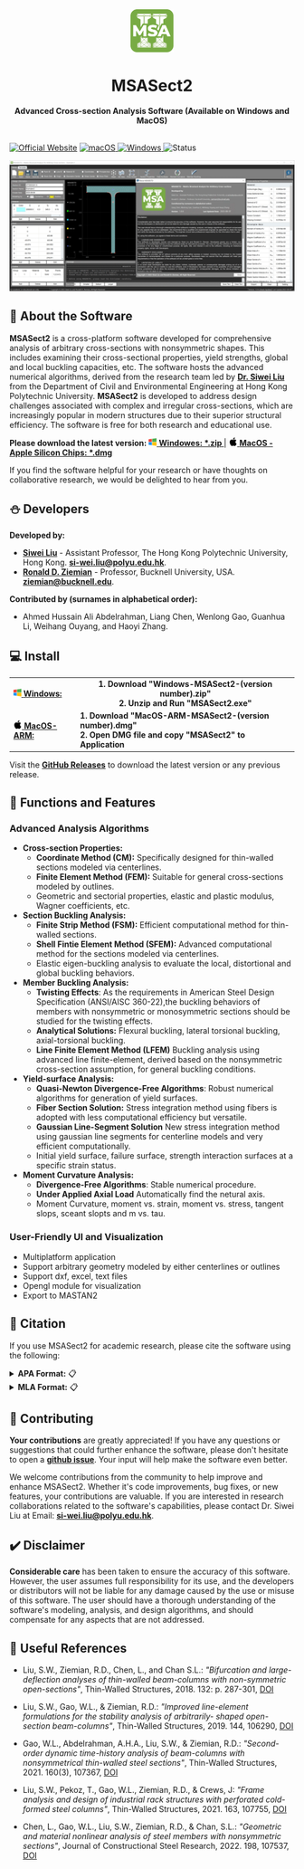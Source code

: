 <div align="center"><img src='./image/logo.png' style="height:auto; width: 15%; min-width: 15%; max-width: 200px;"/>
<h1>MSASect2</h1>
<strong>Advanced Cross-section Analysis Software (Available on Windows and MacOS)</strong>  
  <br><br>
</div>

[![Official Website](http://img.shields.io/badge/Website-msasect.com-green?style=flat&logo=world&logoColor=white)](http://www.MSASect.com)
<a href="https://github.com/zsulsw/MSASect2/releases" target="_blank">
<img alt="macOS" src="https://img.shields.io/badge/-macOS-red?style=flat-square&logo=apple&logoColor=white" />
</a>
<a href="https://github.com/zsulsw/MSASect2/releases" target="_blank">
<img alt="Windows" src="https://img.shields.io/badge/-Windows-blue?style=flat-square&logo=windows&logoColor=white" />
</a>
![Status](https://img.shields.io/badge/status-beta-orange)

<!--![Stable Version](https://img.shields.io/badge/version-1.0.6-green)-->
<!--![Platform](https://img.shields.io/badge/platform-windows%20%7C%20macos-red)-->

![Screen Shot Gif](/image/Main-Page.gif)

## 🌟 About the Software
**MSASect2** is a cross-platform software developed for comprehensive analysis of arbitrary cross-sections with nonsymmetric shapes. This includes examining their cross-sectional properties, yield strengths, global and local buckling capacities, etc. The software hosts the advanced numerical algorithms, derived from the research team led by [**Dr. Siwei Liu**](https://www.polyu.edu.hk/cee/people/academic-staff/dr-siwei-liu/) from the Department of Civil and Environmental Engineering at Hong Kong Polytechnic University. **MSASect2** is developed to address design challenges associated with complex and irregular cross-sections, which are increasingly popular in modern structures due to their superior structural efficiency. The software is free for both research and educational use. 

**Please download the latest version:** <td><a href='https://github.com/zsulsw/MSASect2/releases'> <img src='./image/windows.png' style="height:auto; width: 14px" /> <b>Windowes: *.zip </b></a> | </td> <td><a href='https://github.com/zsulsw/MSASect2/releases'> <img src='./image/mac.png' style="height:auto; width: 15px" /> <b>MacOS - Apple Silicon Chips: *.dmg</b></a></td>

If you find the software helpful for your research or have thoughts on collaborative research, we would be delighted to hear from you.

## ⛄ Developers
**Developed by:**

- [**Siwei Liu**](https://www.polyu.edu.hk/cee/people/academic-staff/dr-siwei-liu/) - Assistant Professor, The Hong Kong Polytechnic University, Hong Kong. [**si-wei.liu@polyu.edu.hk**](mailto:si-wei.liu@polyu.edu.hk).
- [**Ronald D. Ziemian**](https://www.bucknell.edu/fac-staff/ronald-ziemian) - Professor, Bucknell University, USA. [**ziemian@bucknell.edu**](mailto:ziemian@bucknell.edu).

**Contributed by (surnames in alphabetical order):**

- Ahmed Hussain Ali Abdelrahman, Liang Chen, Wenlong Gao, Guanhua Li, Weihang Ouyang, and Haoyi Zhang. 

## 💻 Install
<table>
  <tr>
    <td><a href='https://github.com/zsulsw/MSASect2/releases'><img src='./image/windows.png' style="height:auto; width: 14px" /> <b>Windows:</b></a></td>
    <td colspan="2" style="text-align:center"><b>1. Download "Windows-MSASect2-(version number).zip"<br>2. Unzip and Run "MSASect2.exe"</b></td>
  <tr>
    <td><a href='https://github.com/zsulsw/MSASect2/releases'><img src='./image/mac.png' style="height:auto; width: 15px" /> <b>MacOS-ARM:</b></a></td>
    <td><b>1. Download "MacOS-ARM-MSASect2-(version number).dmg"<br>2. Open DMG file and copy "MSASect2" to Application</b></td>
</table>

Visit the **[GitHub Releases](https://github.com/zsulsw/MSASect2/releases)** to download the latest version or any previous release.

## 📕 Functions and Features

### Advanced Analysis Algorithms
+ **Cross-section Properties:**
  - **Coordinate Method (CM):** Specifically designed for thin-walled sections modeled via centerlines.
  - **Finite Element Method (FEM):** Suitable for general cross-sections modeled by outlines.
  - Geometric and sectorial properties, elastic and plastic modulus, Wagner coefficients, etc.
+ **Section Buckling Analysis:**
  - **Finite Strip Method (FSM):** Efficient computational method for thin-walled sections. 
  - **Shell Fintie Element Method (SFEM):** Advanced computational method for the sections modeled via centerlines.
  - Elastic eigen-buckling analysis to evaluate the local, distortional and global buckling behaviors.  
+ **Member Buckling Analysis:**
  - **Twisting Effects**: As the requirements in American Steel Design Specification (ANSI/AISC 360-22),the buckling behaviors of members with nonsymmetric or monosymmetric sections should be studied for the twisting effects.
  - **Analytical Solutions:** Flexural buckling, lateral torsional buckling, axial-torsional buckling.  
  - **Line Finite Element Method (LFEM)** Buckling analysis using advanced line finite-element, derived based on the nonsymmetric cross-section assumption, for general buckling conditions.
+ **Yield-surface Analysis:**
  - **Quasi-Newton Divergence-Free Algorithms**:  Robust numerical algorithms for generation of yield surfaces.
  - **Fiber Section Solution:** Stress integration method using fibers is adopted with less computational efficiency but versatile. 
  - **Gaussian Line-Segment Solution** New stress integration method using gaussian line segments for centerline models and very efficient computationally.
  - Initial yield surface, failure surface, strength interaction surfaces at a specific strain status.  
+ **Moment Curvature Analysis:**
  - **Divergence-Free Algorithms**: Stable numerical procedure.
  - **Under Applied Axial Load** Automatically find the netural axis.  
  - Moment Curvature, moment vs. strain, moment vs. stress, tangent slops, sceant slopts and m vs. tau.
### User-Friendly UI and Visualization
- Multiplatform application
- Support arbitrary geometry modeled by either centerlines or outlines
- Support dxf, excel, text files
- Opengl module for visualization
- Export to MASTAN2

## 📌 Citation

If you use MSASect2 for academic research, please cite the software using the following:

<details>
<summary><strong>APA Format:</strong> 📋</summary>

Liu, S. W., & Ziemian, R. D. (2023). MSASect2 - Matrix Structural Analysis Software for Arbitrary Cross-sections. Retrieved from http://www.msasect.com

</details>

<details>
<summary><strong>MLA Format:</strong> 📋</summary>

Liu, Si-Wei, and Ziemian, Ronald D. "MSASect2 - Matrix Structural Analysis Software for Arbitrary Cross-sections." 2023. Web. <http://www.msasect.com>
</details>


<!-- If you use MSASect2 for academic research, please cite the software using the following:

**APA:**
```
Liu, S. W., & Ziemian, R. D. (2023). MSASect2 - Matrix Structural Analysis Software for Arbitrary Cross-sections. Retrieved from http://www.msasect.com
```
**MLA:**
```
Liu, Si-Wei, and Ziemian, Ronald D. "MSASect2 - Matrix Structural Analysis Software for Arbitrary Cross-sections." 2023. Web. <http://www.msasect.com>.```
```
-->

## 🎁 Contributing

**Your contributions** are greatly appreciated! If you have any questions or suggestions that could further enhance the software, please don't hesitate to open a [**github issue**](https://github.com/zsulsw/MSASect2/issues). Your input will help make the software even better.

We welcome contributions from the community to help improve and enhance MSASect2. Whether it's code improvements, bug fixes, or new features, your contributions are valuable. If you are interested in research collaborations related to the software's capabilities, please contact Dr. Siwei Liu at Email: [**si-wei.liu@polyu.edu.hk**](mailto:si-wei.liu@polyu.edu.hk).

## ✔️ Disclaimer

**Considerable care** has been taken to ensure the accuracy of this software. However, the user assumes full responsibility for its use, and the developers or distributors will not be liable for any damage caused by the use or misuse of this software. The user should have a thorough understanding of the software's modeling, analysis, and design algorithms, and should compensate for any aspects that are not addressed. 

## 📜 Useful References

- Liu, S.W., Ziemian, R.D., Chen, L., and Chan S.L.:
*"Bifurcation and large-deflection analyses of thin-walled beam-columns with non-symmetric open-sections"*,
Thin-Walled Structures, 2018. 132: p. 287-301,
[DOI](https://doi.org/10.1016/j.tws.2018.07.044)

- Liu, S.W., Gao, W.L., & Ziemian, R.D.:
*"Improved line-element formulations for the stability analysis of arbitrarily- shaped open-section beam-columns"*,
Thin-Walled Structures, 2019. 144, 106290,
[DOI](https://doi.org/10.1016/j.tws.2019.106290)

- Gao, W.L., Abdelrahman, A.H.A., Liu, S.W., & Ziemian, R.D.:
*"Second-order dynamic time-history analysis of beam-columns with nonsymmetrical thin-walled steel sections"*,
Thin-Walled Structures, 2021. 160(3), 107367,
[DOI](https://doi.org/10.1016/j.tws.2020.107367)

- Liu, S.W., Pekoz, T., Gao, W.L., Ziemian, R.D., & Crews, J:
*"Frame analysis and design of industrial rack structures with perforated cold-formed steel columns"*,
Thin-Walled Structures, 2021. 163, 107755,
[DOI](https://doi.org/10.1016/j.tws.2021.107755)

- Chen, L., Gao, W.L., Liu, S.W., Ziemian, R.D., & Chan, S.L.:
*"Geometric and material nonlinear analysis of steel members with nonsymmetric sections"*,
Journal of Constructional Steel Research, 2022. 198, 107537,
[DOI](https://doi.org/10.1016/j.jcsr.2022.107537)

